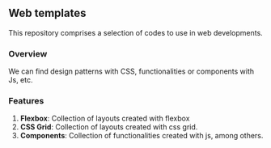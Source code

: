 ## Web templates

This repository comprises a selection of codes to use in web developments. 

### Overview

We can find design patterns with CSS, functionalities or components with Js, etc.
### Features

1. **Flexbox**: Collection of layouts created with flexbox
2. **CSS Grid**: Collection of layouts created with css grid.
3. **Components**: Collection of functionalities created with js, among others.
